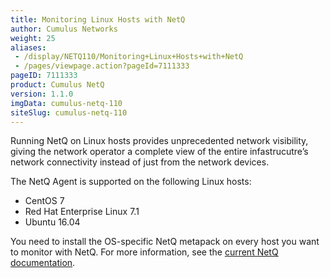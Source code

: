 ```yaml
---
title: Monitoring Linux Hosts with NetQ
author: Cumulus Networks
weight: 25
aliases:
 - /display/NETQ110/Monitoring+Linux+Hosts+with+NetQ
 - /pages/viewpage.action?pageId=7111333
pageID: 7111333
product: Cumulus NetQ
version: 1.1.0
imgData: cumulus-netq-110
siteSlug: cumulus-netq-110
---
```

Running NetQ on Linux hosts provides unprecedented network visibility,
giving the network operator a complete view of the entire
infastrucutre’s network connectivity instead of just from the network
devices.

The NetQ Agent is supported on the following Linux hosts:

  - CentOS 7
  - Red Hat Enterprise Linux 7.1
  - Ubuntu 16.04

You need to install the OS-specific NetQ metapack on every host you want
to monitor with NetQ. For more information, see the 
[current NetQ documentation](/cumulus-netq/Cumulus-NetQ-Deployment-Guide/Install-NetQ/Install-NetQ-Software-on-Your-Server/).
